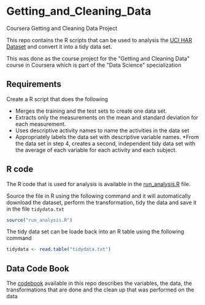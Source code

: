 Getting_and_Cleaning_Data
=========================

Coursera Getting and Cleaning Data Project

This repo contains the R scripts that can be used to analysis the [UCI HAR Dataset](http://archive.ics.uci.edu/ml/datasets/Human+Activity+Recognition+Using+Smartphones) and convert it into a tidy data set.

This was done as the course project for the "Getting and Cleaning Data" course in Coursera which is part of the "Data Science" specialization

## Requirements

Create a R script that does the following

* Merges the training and the test sets to create one data set.
* Extracts only the measurements on the mean and standard deviation for each measurement.
* Uses descriptive activity names to name the activities in the data set
* Appropriately labels the data set with descriptive variable names.
*From the data set in step 4, creates a second, independent tidy data set with the average of each variable for each activity and each subject.

## R code

The R code that is used for analysis is available in the [run_analysis.R](run_analysis.R) file.

Source the file in R using the following command and it will automatically download the dataset, perform the transformation, tidy the data and save it in the file `tidydata.txt`
```R
source("run_analysis.R")
```
The tidy data set can be loade back into an R table using the following command
```R
tidydata <- read.table("tidydata.txt")
```
## Data Code Book

The [codebook](CodeBook.md) available in this repo describes the variables, the data, the transformations that are done and the clean up that was performed on the data

